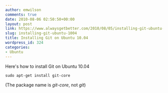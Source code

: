 ```yaml
---
author: emwilson
comments: true
date: 2010-08-06 02:50:50+00:00
layout: post
link: https://www.alwaysgetbetter.com/2010/08/05/installing-git-ubuntu-1004/
slug: installing-git-ubuntu-1004
title: Installing Git on Ubuntu 10.04
wordpress_id: 324
categories:
- Ubuntu
---
```


Here's how to install Git on Ubuntu 10.04

`
sudo apt-get install git-core
`

(The package name is _git-core_, not _git_)
